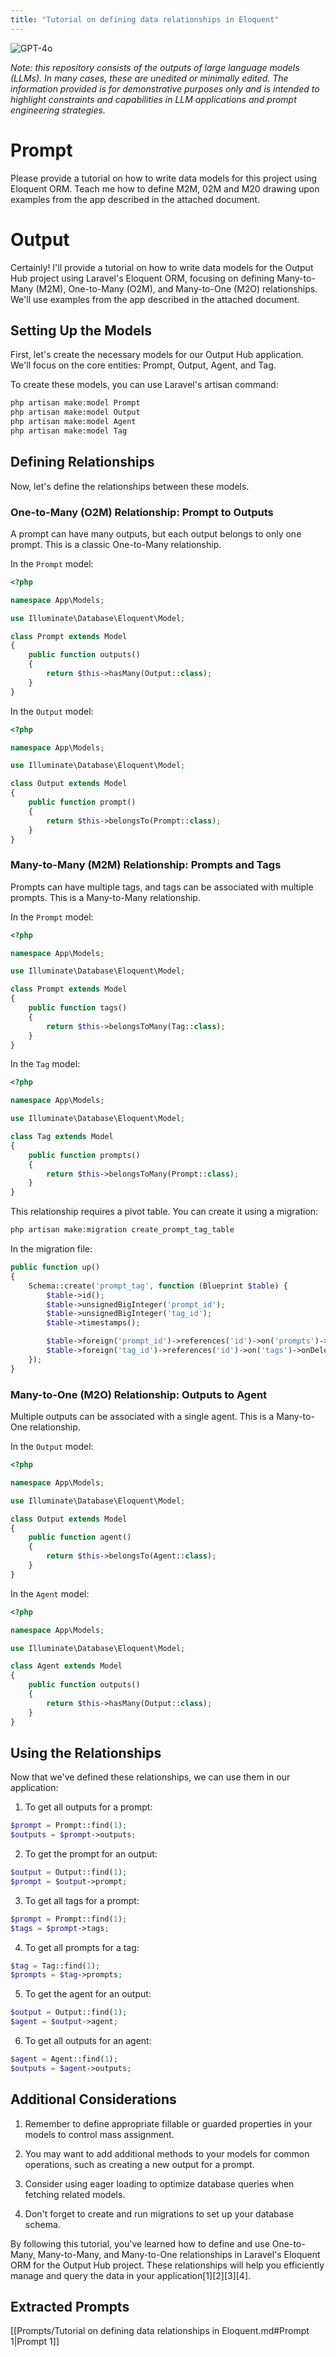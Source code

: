 ```yaml
---
title: "Tutorial on defining data relationships in Eloquent"
---
```

![GPT-4o](https://img.shields.io/badge/GPT--4o-3333FF?style=for-the-badge&logo=openai&logoColor=white)



*Note: this repository consists of the outputs of large language models (LLMs). In many cases, these are unedited or minimally edited. The information provided is for demonstrative purposes only and is intended to highlight constraints and capabilities in LLM applications and prompt engineering strategies.*


# Prompt

Please provide a tutorial on how to write data models for this project using Eloquent ORM. Teach me how to define M2M, 02M and M20 drawing upon examples from the app described in the attached document.

# Output

Certainly! I'll provide a tutorial on how to write data models for the Output Hub project using Laravel's Eloquent ORM, focusing on defining Many-to-Many (M2M), One-to-Many (O2M), and Many-to-One (M2O) relationships. We'll use examples from the app described in the attached document.

## Setting Up the Models

First, let's create the necessary models for our Output Hub application. We'll focus on the core entities: Prompt, Output, Agent, and Tag.

To create these models, you can use Laravel's artisan command:

```bash
php artisan make:model Prompt
php artisan make:model Output
php artisan make:model Agent
php artisan make:model Tag
```

## Defining Relationships

Now, let's define the relationships between these models.

### One-to-Many (O2M) Relationship: Prompt to Outputs

A prompt can have many outputs, but each output belongs to only one prompt. This is a classic One-to-Many relationship.

In the `Prompt` model:

```php
<?php

namespace App\Models;

use Illuminate\Database\Eloquent\Model;

class Prompt extends Model
{
    public function outputs()
    {
        return $this->hasMany(Output::class);
    }
}
```

In the `Output` model:

```php
<?php

namespace App\Models;

use Illuminate\Database\Eloquent\Model;

class Output extends Model
{
    public function prompt()
    {
        return $this->belongsTo(Prompt::class);
    }
}
```

### Many-to-Many (M2M) Relationship: Prompts and Tags

Prompts can have multiple tags, and tags can be associated with multiple prompts. This is a Many-to-Many relationship.

In the `Prompt` model:

```php
<?php

namespace App\Models;

use Illuminate\Database\Eloquent\Model;

class Prompt extends Model
{
    public function tags()
    {
        return $this->belongsToMany(Tag::class);
    }
}
```

In the `Tag` model:

```php
<?php

namespace App\Models;

use Illuminate\Database\Eloquent\Model;

class Tag extends Model
{
    public function prompts()
    {
        return $this->belongsToMany(Prompt::class);
    }
}
```

This relationship requires a pivot table. You can create it using a migration:

```bash
php artisan make:migration create_prompt_tag_table
```

In the migration file:

```php
public function up()
{
    Schema::create('prompt_tag', function (Blueprint $table) {
        $table->id();
        $table->unsignedBigInteger('prompt_id');
        $table->unsignedBigInteger('tag_id');
        $table->timestamps();

        $table->foreign('prompt_id')->references('id')->on('prompts')->onDelete('cascade');
        $table->foreign('tag_id')->references('id')->on('tags')->onDelete('cascade');
    });
}
```

### Many-to-One (M2O) Relationship: Outputs to Agent

Multiple outputs can be associated with a single agent. This is a Many-to-One relationship.

In the `Output` model:

```php
<?php

namespace App\Models;

use Illuminate\Database\Eloquent\Model;

class Output extends Model
{
    public function agent()
    {
        return $this->belongsTo(Agent::class);
    }
}
```

In the `Agent` model:

```php
<?php

namespace App\Models;

use Illuminate\Database\Eloquent\Model;

class Agent extends Model
{
    public function outputs()
    {
        return $this->hasMany(Output::class);
    }
}
```

## Using the Relationships

Now that we've defined these relationships, we can use them in our application:

1. To get all outputs for a prompt:

```php
$prompt = Prompt::find(1);
$outputs = $prompt->outputs;
```

2. To get the prompt for an output:

```php
$output = Output::find(1);
$prompt = $output->prompt;
```

3. To get all tags for a prompt:

```php
$prompt = Prompt::find(1);
$tags = $prompt->tags;
```

4. To get all prompts for a tag:

```php
$tag = Tag::find(1);
$prompts = $tag->prompts;
```

5. To get the agent for an output:

```php
$output = Output::find(1);
$agent = $output->agent;
```

6. To get all outputs for an agent:

```php
$agent = Agent::find(1);
$outputs = $agent->outputs;
```

## Additional Considerations

1. Remember to define appropriate fillable or guarded properties in your models to control mass assignment.

2. You may want to add additional methods to your models for common operations, such as creating a new output for a prompt.

3. Consider using eager loading to optimize database queries when fetching related models.

4. Don't forget to create and run migrations to set up your database schema.

By following this tutorial, you've learned how to define and use One-to-Many, Many-to-Many, and Many-to-One relationships in Laravel's Eloquent ORM for the Output Hub project. These relationships will help you efficiently manage and query the data in your application[1][2][3][4].

 




## Extracted Prompts
[[Prompts/Tutorial on defining data relationships in Eloquent.md#Prompt 1|Prompt 1]]
